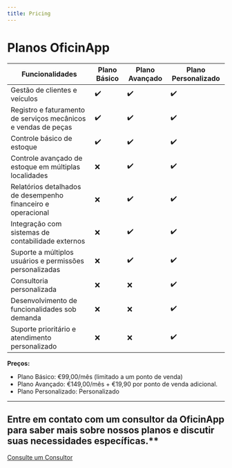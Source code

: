 ```yaml
---
title: Pricing
---
```


# Planos OficinApp

| Funcionalidades       | Plano Básico                  | Plano Avançado                                  | Plano Personalizado |
|-----------------------|-------------------------------|-------------------------------------------------|---------------------|
| Gestão de clientes e veículos | ✔️                       | ✔️                                               | ✔️               |
| Registro e faturamento de serviços mecânicos e vendas de peças | ✔️ | ✔️                                               | ✔️               |
| Controle básico de estoque | ✔️                        | ✔️                                               | ✔️               |
| Controle avançado de estoque em múltiplas localidades | ❌ | ✔️                                               | ✔️               |
| Relatórios detalhados de desempenho financeiro e operacional | ❌ | ✔️                                               | ✔️               |
| Integração com sistemas de contabilidade externos | ❌     | ✔️                                               | ✔️               |
| Suporte a múltiplos usuários e permissões personalizadas | ❌ | ✔️                                               | ✔️               |
| Consultoria personalizada | ❌                          | ❌                                               | ✔️               |
| Desenvolvimento de funcionalidades sob demanda | ❌           | ❌                                               | ✔️               |
| Suporte prioritário e atendimento personalizado | ❌            | ❌                                               | ✔️               |

**Preços:**

- Plano Básico: €99,00/mês (limitado a um ponto de venda)
- Plano Avançado: €149,00/mês + €19,90 por ponto de venda adicional.
- Plano Personalizado: Personalizado

---

## Entre em contato com um consultor da OficinApp para saber mais sobre nossos planos e discutir suas necessidades específicas.**

[Consulte um Consultor](mailto:sales@oficinapp.com)

